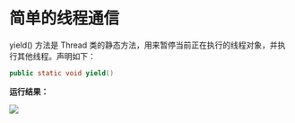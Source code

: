 # 简单的线程通信

yield() 方法是 Thread 类的静态方法，用来暂停当前正在执行的线程对象，并执行其他线程。声明如下：

```java
public static void yield()
```

**运行结果：**

<img src="http://image.renkaigis.com/keepcoding/2017110801.png">

